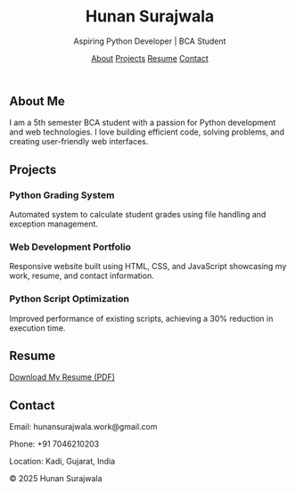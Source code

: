 <!DOCTYPE html>
<html lang="en">
<head>
  <meta charset="UTF-8" />
  <meta name="viewport" content="width=device-width, initial-scale=1.0"/>
  <title>Hunan Surajwala | Portfolio</title>
  <link rel="stylesheet" href="style.css"/>
</head>
<body>
  <header>
    <h1>Hunan Surajwala</h1>
    <p>Aspiring Python Developer | BCA Student</p>
    <nav>
      <a href="#about">About</a>
      <a href="#projects">Projects</a>
      <a href="#resume">Resume</a>
      <a href="#contact">Contact</a>
    </nav>
  </header>

  <section id="about">
    <h2>About Me</h2>
    <p>I am a 5th semester BCA student with a passion for Python development and web technologies. I love building efficient code, solving problems, and creating user-friendly web interfaces.</p>
  </section>

  <section id="projects">
    <h2>Projects</h2>
    <div class="project">
      <h3>Python Grading System</h3>
      <p>Automated system to calculate student grades using file handling and exception management.</p>
    </div>
    <div class="project">
      <h3>Web Development Portfolio</h3>
      <p>Responsive website built using HTML, CSS, and JavaScript showcasing my work, resume, and contact information.</p>
    </div>
    <div class="project">
      <h3>Python Script Optimization</h3>
      <p>Improved performance of existing scripts, achieving a 30% reduction in execution time.</p>
    </div>
  </section>

  <section id="resume">
    <h2>Resume</h2>
    <a class="btn" href="C:\Users\hunan\Desktop\Hunan_Surajwala_Resume.pdf" download>Download My Resume (PDF)</a>
  </section>

  <section id="contact">
    <h2>Contact</h2>
    <p>Email: hunansurajwala.work@gmail.com</p>
    <p>Phone: +91 7046210203</p>
    <p>Location: Kadi, Gujarat, India</p>
  </section>

  <footer>
    <p>© 2025 Hunan Surajwala</p>
  </footer>
</body>
</html>
